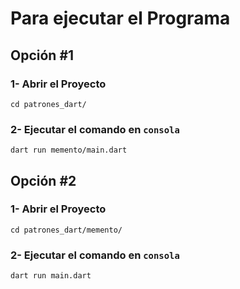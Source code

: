 # Para ejecutar el Programa
## Opción #1
### 1- Abrir el Proyecto
```
cd patrones_dart/
```
### 2- Ejecutar el comando en ```consola```
```
dart run memento/main.dart
```
## Opción #2
### 1- Abrir el Proyecto
```
cd patrones_dart/memento/
```
### 2- Ejecutar el comando en ```consola```
```
dart run main.dart
```